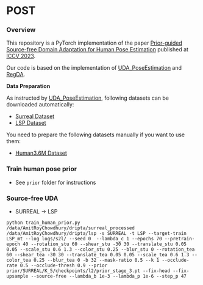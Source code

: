 # POST

### Overview
This repository is a PyTorch implementation of the paper [Prior-guided Source-free Domain Adaptation for Human Pose Estimation](https://arxiv.org/abs/2308.13954) published at [ICCV 2023](https://iccv2023.thecvf.com/). 

Our code is based on the implementation of [UDA_PoseEstimation](https://github.com/VisionLearningGroup/UDA_PoseEstimation/tree/master) and [RegDA](https://github.com/thuml/Transfer-Learning-Library/tree/master/examples/domain_adaptation/keypoint_detection).

**Data Preparation**

As instructed by [UDA_PoseEstimation](https://github.com/VisionLearningGroup/UDA_PoseEstimation/tree/master), following datasets can be downloaded automatically:
- [Surreal Dataset](https://www.di.ens.fr/willow/research/surreal/data/)
- [LSP Dataset](http://sam.johnson.io/research/lsp.html)

You need to prepare the following datasets manually if you want to use them:
- [Human3.6M Dataset](http://vision.imar.ro/human3.6m/description.php)

### Train human pose prior
- See `prior` folder for instructions 

### Source-free UDA

- SURREAL -> LSP
```
python train_human_prior.py /data/AmitRoyChowdhury/dripta/surreal_processed /data/AmitRoyChowdhury/dripta/lsp -s SURREAL -t LSP --target-train LSP_mt --log logs/s2l/ --seed 0  --lambda_c 1 --epochs 70 --pretrain-epoch 40 --rotation_stu 60 --shear_stu -30 30 --translate_stu 0.05 0.05 --scale_stu 0.6 1.3 --color_stu 0.25 --blur_stu 0 --rotation_tea 60 --shear_tea -30 30 --translate_tea 0.05 0.05 --scale_tea 0.6 1.3 --color_tea 0.25 --blur_tea 0 -b 32 --mask-ratio 0.5 --k 1 --occlude-rate 0.5 --occlude-thresh 0.9 --prior prior/SURREAL/K_5/checkpoints/l2/prior_stage_3.pt --fix-head --fix-upsample --source-free --lambda_b 1e-3 --lambda_p 1e-6 --step_p 47
```

